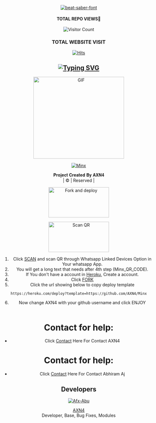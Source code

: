 <div align="center">
<a href="https://fontmeme.com/beat-saber-font/"><img src="https://fontmeme.com/permalink/220515/af787d79c0f4ebebd271881c4e5643d3.png" alt="beat-saber-font" border="0"></a>
<div align="center">
  <p align="center">
</p>
 </a>
</p>


#### TOTAL REPO VIEWS📍
![Visitor Count](https://profile-counter.glitch.me/AXN4/count.svg)
  
### TOTAL WEBSITE VISIT
  [![Hits](https://hits.seeyoufarm.com/api/count/incr/badge.svg?url=https%3A%2F%2Fwhitedevil-bot.yolasite.com&count_bg=%2379C83D&title_bg=%23030303&icon=webauthn.svg&icon_color=%23FFFAFA&title=WEBSITE+VISITORS&edge_flat=false)](https://axn4.github.io/)


## [![Typing SVG](https://readme-typing-svg.herokuapp.com?font=Rockstar-ExtraBold&color=F33A6A&lines=𝐖𝐄𝐋𝐂𝐎𝐌𝐄+𝐓𝐎+𝐌𝐢𝐧𝐱+𝐖𝐀+𝐁𝐎𝐓+𝐑𝐄𝐏𝐎.;𝐂𝐑𝐄𝐀𝐓𝐄𝐃+𝐁𝐘+𝐀𝐗𝐍𝟒+𝐀𝐍𝐃+𝐀𝐛𝐡𝐢𝐫𝐚𝐦𝐀𝐣;𝐓𝐇𝐈𝐒+𝐈𝐒+𝐀+𝐁𝐆𝐌+𝐒𝐓𝐈𝐂𝐊𝐄𝐑+𝐁𝐎𝐓;𝐖𝐈𝐓𝐇+𝐌𝐎𝐑𝐄+𝐅𝐄𝐀𝐓𝐔𝐑𝐄𝐒;𝐓𝐇𝐀𝐍𝐊𝐒+𝐅𝐎𝐑+𝐕𝐈𝐒𝐈𝐓𝐈𝐍𝐆+𝐌𝐘+𝐆𝐈𝐓)](https://axn4.github.io/Minx.html)

 </a>
</p>
<div align="center">
  <p align="center">
<img src="https://telegra.ph/file/8ba12c325bebbea840940.jpg" alt="GIF" width="300" height="270"/>
</p>

  <p align="center">
<a href="#"><img title="Minx" src="https://img.shields.io/badge/BOT-Minx-green?colorA=%23ff0000&colorB=%23017e40&style=for-the-badge"></a>
</p>
</div>
<p align="center">
𝐏𝐫𝐨𝐣𝐞𝐜𝐭 𝐂𝐫𝐞𝐚𝐭𝐞𝐝 𝐁𝐲 𝐀𝐗𝐍𝟒
    <br>
       | © |
        Reserved |
    <br> 
</p>


<a href="https://github.com/AXN4/Minx/fork"><img align="center" src="https://telegra.ph/file/fe4b4b26f13b5fb46698b.png" alt="Fork and deploy" height="100" width="200" /></a>
<br>
<div>
<a href="https://replit.com/@AXN4QR/Minx-Qr-test?v=1"><img align="center" src="https://telegra.ph/file/153a9b23d02ce6d0d772e.png" alt="Scan QR" height="100" width="200" /></a>
<br>


1. Click [SCAN](https://replit.com/@AXN4QR/Minx-Qr-test?v=1) and scan QR through Whatsapp Linked Devices Option in Your whatsapp App.
2. You will get a long text that needs after 4th step (Minx_QR_CODE).
3. If You don't have a account in [Heroku](https://signup.heroku.com/), Create a account.
4. Click [FORK](https://github.com/AXN4/Minx/fork)
5. Click the url showing below to copy deploy template
```
https://heroku.com/deploy?template=https://github.com/AXN4/Minx
``` 
6. Now change AXN4 with your github username and click ENJOY<br>
   <br>
# Contact for help:
   * Click [Contact](https://wa.me/918590451659?text=Need+Help🙂) Here For Contact AXN4
# Contact for help:
   * Click [Contact](https://wa.me/917994761437?text=Need+Help🙂) Here For Contact Abhiram Aj 
  
  
  ## Developers
  <div align="center">
    
  [![Afx-Abu](https://github.com/AXN4.png?size=100)](https://github.com/AXN4)

[AXN4](https://github.com/AXN4)        
Developer, Base, Bug Fixes, Modules
